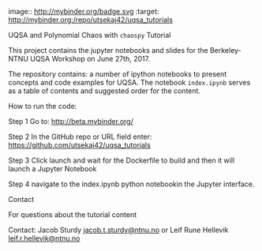 image:: http://mybinder.org/badge.svg :target: http://mybinder.org:/repo/utsekaj42/uqsa_tutorials

UQSA and Polynomial Chaos with `chaospy` Tutorial

This project contains the jupyter notebooks and slides for the Berkeley-NTNU UQSA Workshop on June 27th, 2017.

The repository contains: a number of ipython notebooks to present concepts and code examples for UQSA. The notebook `index.ipynb` serves as a table of contents and suggested order for the content. 


How to run the code:

Step 1 Go to: http://beta.mybinder.org/

Step 2 In the GitHub repo or URL field enter: https://github.com/utsekaj42/uqsa_tutorials

Step 3 Click launch and wait for the Dockerfile to build and then it will launch a Jupyter Notebook

Step 4 navigate to the index.ipynb python notebookin the Jupyter interface.

Contact

For questions about the tutorial content

Contact: Jacob Sturdy jacob.t.sturdy@ntnu.no or Leif Rune Hellevik leif.r.hellevik@ntnu.no
